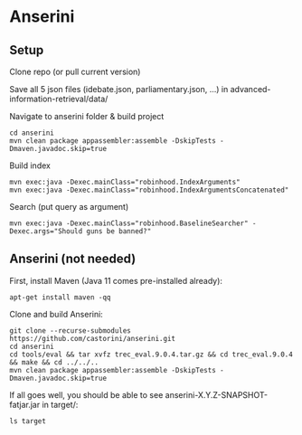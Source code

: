 # Anserini

## Setup

Clone repo (or pull current version)

Save all 5 json files (idebate.json, parliamentary.json, ...) in advanced-information-retrieval/data/

Navigate to anserini folder & build project

```
cd anserini
mvn clean package appassembler:assemble -DskipTests -Dmaven.javadoc.skip=true
```

Build index

```
mvn exec:java -Dexec.mainClass="robinhood.IndexArguments"
mvn exec:java -Dexec.mainClass="robinhood.IndexArgumentsConcatenated"
```

Search (put query as argument)
```
mvn exec:java -Dexec.mainClass="robinhood.BaselineSearcher" -Dexec.args="Should guns be banned?"
```

## Anserini (not needed)

First, install Maven (Java 11 comes pre-installed already):

```
apt-get install maven -qq
```

Clone and build Anserini:

```
git clone --recurse-submodules https://github.com/castorini/anserini.git
cd anserini
cd tools/eval && tar xvfz trec_eval.9.0.4.tar.gz && cd trec_eval.9.0.4 && make && cd ../../..
mvn clean package appassembler:assemble -DskipTests -Dmaven.javadoc.skip=true
```

If all goes well, you should be able to see  anserini-X.Y.Z-SNAPSHOT-fatjar.jar in target/:

```
ls target
```
